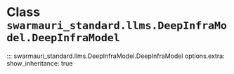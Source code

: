 # Class `swarmauri_standard.llms.DeepInfraModel.DeepInfraModel`

::: swarmauri_standard.llms.DeepInfraModel.DeepInfraModel
    options.extra:
      show_inheritance: true

